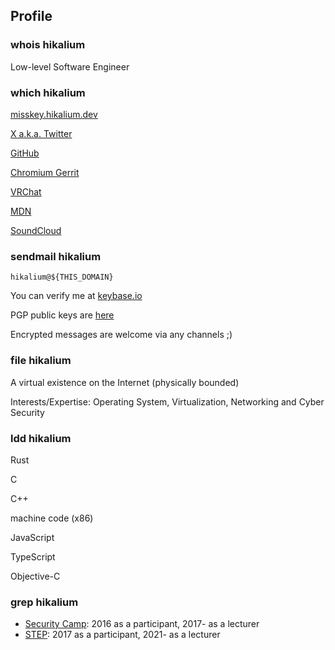 ## Profile

### whois hikalium

Low-level Software Engineer

### which hikalium

[misskey.hikalium.dev](https://misskey.hikalium.dev/@hikalium)

[X a.k.a. Twitter](https://twitter.com/hikalium)

[GitHub](https://github.com/hikalium)

[Chromium Gerrit](https://chromium-review.googlesource.com/q/owner:hikalium@chromium.org)

[VRChat](https://www.vrchat.com/home/user/usr_e04b3879-5975-45a7-8955-05d924c04593)

[MDN](https://developer.mozilla.org/ja/profiles/hikalium)

[SoundCloud](https://soundcloud.com/hikalium)

### sendmail hikalium

`hikalium@${THIS_DOMAIN}`

You can verify me at [keybase.io](https://keybase.io/hikalium)

PGP public keys are [here](/pgpkey)

Encrypted messages are welcome via any channels ;)

### file hikalium

A virtual existence on the Internet (physically bounded)

Interests/Expertise: Operating System, Virtualization, Networking and Cyber Security

### ldd hikalium

Rust

C

C++

machine code (x86)

JavaScript

TypeScript

Objective-C

### grep hikalium
- [Security Camp](https://www.ipa.go.jp/en/about/it-talents/security-camp.html): 2016 as a participant, 2017- as a lecturer
- [STEP](https://landing.google.com/intl/ALL_jp/step/): 2017 as a participant, 2021- as a lecturer
